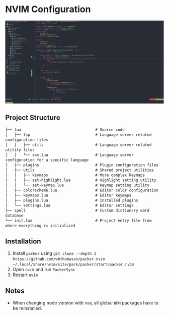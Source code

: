 # NVIM Configuration

<img src="https://github.com/vuki656/vuki656/blob/master/media/nvim-config/screen.png" width=1000>

## Project Structure

    ├── lua                                 # Source code
    │   ├── lsp                             # Language server related configuration files
    │   │   ├── utils                       # Language server related utility files
    │   │   └── xxx.lua                     # Language server configuration for a specific language
    │   ├── plugins                         # Plugin configuration files
    │   ├── utils                           # Shared project utilities
    │   │   ├── keymaps                     # More complex keymaps
    │   │   ├── set-highlight.lua           # Highlight setting utility
    │   │   └── set-keymap.lua              # Keymap setting utility
    │   ├── colorscheme.lua                 # Editor color configuration
    │   ├── keymaps.lua                     # Editor keymaps
    │   ├── plugins.lua                     # Installed plugins
    │   └── settings.lua                    # Editor settings
    ├── spell                               # Custom dictionary word database
    └── init.lua                            # Project entry file from where everything is initialized

## Installation

1. Install `packer` using `git clone --depth 1 https://github.com/wbthomason/packer.nvim ~/.local/share/nvim/site/pack/packer/start/packer.nvim`
2. Open `nvim` and run `PackerSync`
3. Restart `nvim`

## Notes

- When changing node version with `nvm`, all global `NPM` packages have to be reinstalled.
